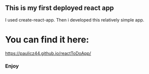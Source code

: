## This is my first deployed react app
I used create-react-app. Then i developed this relatively simple app. 

# You can find it here:

https://paulicz44.github.io/reactToDoApp/

### Enjoy
